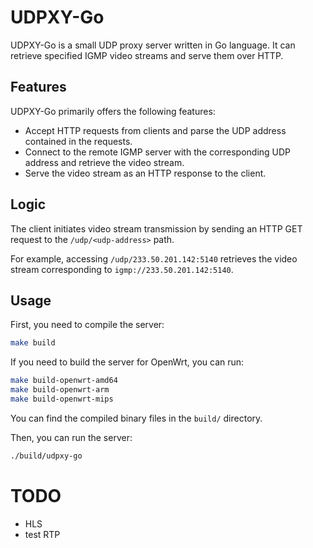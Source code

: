 # UDPXY-Go

UDPXY-Go is a small UDP proxy server written in Go language. It can retrieve specified IGMP video streams and serve them over HTTP.

## Features

UDPXY-Go primarily offers the following features:

* Accept HTTP requests from clients and parse the UDP address contained in the requests.
* Connect to the remote IGMP server with the corresponding UDP address and retrieve the video stream.
* Serve the video stream as an HTTP response to the client.

## Logic


The client initiates video stream transmission by sending an HTTP GET request to the `/udp/<udp-address>` path. 

For example, accessing `/udp/233.50.201.142:5140` retrieves the video stream corresponding to `igmp://233.50.201.142:5140`.


## Usage

First, you need to compile the server:

```bash
make build
```

If you need to build the server for OpenWrt, you can run:

```bash
make build-openwrt-amd64 
make build-openwrt-arm 
make build-openwrt-mips
```

You can find the compiled binary files in the `build/` directory.

Then, you can run the server:

```bash
./build/udpxy-go
```

# TODO

* HLS
* test RTP